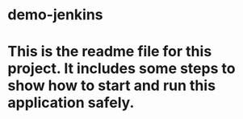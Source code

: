 # demo-jenkins
# This is the readme file for this project. It includes some steps to show how to start and run this application safely.
